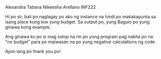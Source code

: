 Alexandra Tatiana Nikeesha Arellano INF222

Hi po sir, bali po naglagay po ako ng instance na hindi po makakapunta sa isang place kung low yung budget. 
Sa output po, yung Baguio po yung ginawa kong example.

Ang ginawa ko po is mag sstop na rin po yung program pag nakita po na "no budget" 
para po maiwasan na po yung negative calculations ng code.

Ayon lang po thank you po!
